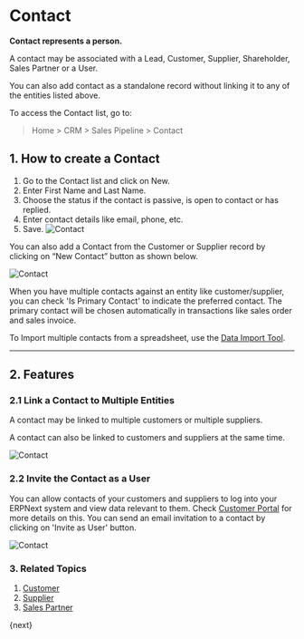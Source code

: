 <!-- add-breadcrumbs -->
# Contact

**Contact represents a person.**

A contact may be associated with a Lead, Customer, Supplier, Shareholder, Sales Partner or a User.

You can also add contact as a standalone record without linking it to any of the entities listed above.

To access the Contact list, go to:
> Home > CRM > Sales Pipeline > Contact 

## 1. How to create a Contact

1. Go to the Contact list and click on New.
1. Enter First Name and Last Name.
2. Choose the status if the contact is passive, is open to contact or has replied.
3. Enter contact details like email, phone, etc.
4. Save.
    <img class="screenshot" alt="Contact" src="{{docs_base_url}}/v12/assets/img/crm/contact.png">

You can also add a Contact from the Customer or Supplier record by clicking on “New Contact” button as shown below.

<img class="screenshot" alt="Contact" src="{{docs_base_url}}/v12/assets/img/crm/contact-from-cust.png">

When you have multiple contacts against an entity like customer/supplier, you can check 'Is Primary Contact' to indicate the preferred contact. The primary contact will be chosen automatically in transactions like sales order and sales invoice.

To Import multiple contacts from a spreadsheet, use the [Data Import Tool](/docs/user/manual/en/setting-up/data/data-import).

---
## 2. Features

### 2.1 Link a Contact to Multiple Entities

A contact may be linked to multiple customers or multiple suppliers.

A contact can also be linked to customers and suppliers at the same time.

<img class="screenshot" alt="Contact" src="{{docs_base_url}}/v12/assets/img/crm/link_contact_to_multiple_entities.png">

### 2.2 Invite the Contact as a User
You can allow contacts of your customers and suppliers to log into your ERPNext system and view data relevant to them. Check [Customer Portal](/docs/user/manual/en/customer-portal) for more details on this.
You can send an email invitation to a contact by clicking on 'Invite as User' button.

<img class="screenshot" alt="Contact" src="{{docs_base_url}}/v12/assets/img/crm/invite_contact_as_a_user.png">

### 3. Related Topics
1. [Customer](/docs/user/manual/en/CRM/customer)
1. [Supplier](/docs/user/manual/en/buying)
1. [Sales Partner](/docs/user/manual/en/selling)

{next}
